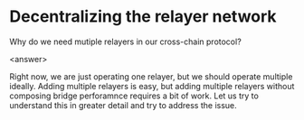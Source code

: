 # Decentralizing the relayer network

Why do we need mutiple relayers in our cross-chain protocol?

\<answer>





Right now, we are just operating one relayer, but we should operate multiple ideally. Adding multiple relayers is easy, but adding multiple relayers without composing bridge perforamnce requires a bit of work. Let us try to understand this in greater detail and try to address the issue.

